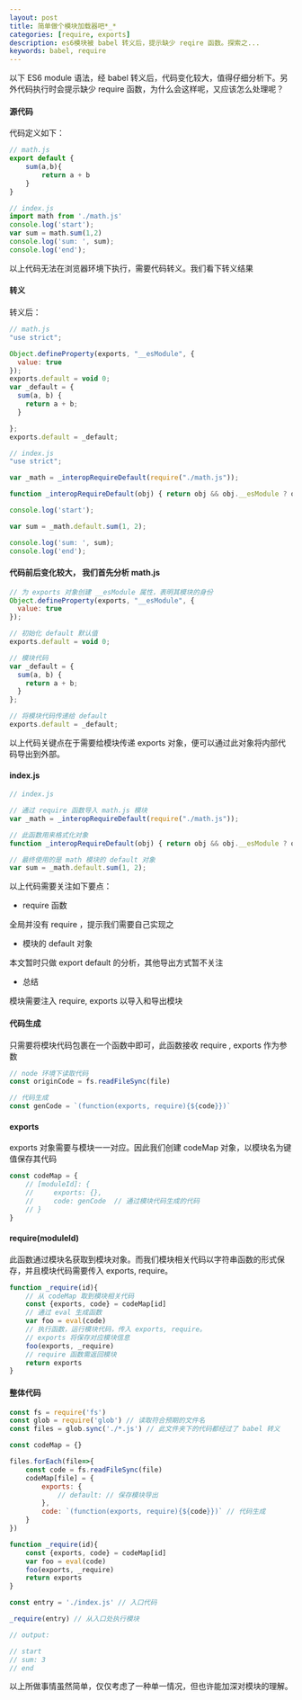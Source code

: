 ```yaml
---
layout: post
title: 简单做个模块加载器吧*_*
categories: [require, exports]
description: es6模块被 babel 转义后，提示缺少 reqire 函数。探索之...
keywords: babel, require
---
```


以下 ES6 module 语法，经 babel 转义后，代码变化较大，值得仔细分析下。另外代码执行时会提示缺少 require 函数，为什么会这样呢，又应该怎么处理呢？

#### 源代码
代码定义如下：
```js
// math.js
export default {
    sum(a,b){
        return a + b
    }
}

// index.js
import math from './math.js'
console.log('start');
var sum = math.sum(1,2)
console.log('sum: ', sum);
console.log('end');
```
以上代码无法在浏览器环境下执行，需要代码转义。我们看下转义结果

#### 转义
转义后：
```js
// math.js
"use strict";

Object.defineProperty(exports, "__esModule", {
  value: true
});
exports.default = void 0;
var _default = {
  sum(a, b) {
    return a + b;
  }

};
exports.default = _default;
```

```js
// index.js
"use strict";

var _math = _interopRequireDefault(require("./math.js"));

function _interopRequireDefault(obj) { return obj && obj.__esModule ? obj : { default: obj }; }

console.log('start');

var sum = _math.default.sum(1, 2);

console.log('sum: ', sum);
console.log('end');
```

#### 代码前后变化较大， 我们首先分析 math.js

```js
// 为 exports 对象创建 __esModule 属性，表明其模块的身份
Object.defineProperty(exports, "__esModule", {
  value: true
});

// 初始化 default 默认值
exports.default = void 0;

// 模块代码
var _default = {
  sum(a, b) {
    return a + b;
  }
};

// 将模块代码传递给 default 
exports.default = _default;
```
以上代码关键点在于需要给模块传递 exports 对象，便可以通过此对象将内部代码导出到外部。

#### index.js
```js
// index.js

// 通过 require 函数导入 math.js 模块
var _math = _interopRequireDefault(require("./math.js"));

// 此函数用来格式化对象
function _interopRequireDefault(obj) { return obj && obj.__esModule ? obj : { default: obj }; }

// 最终使用的是 math 模块的 default 对象
var sum = _math.default.sum(1, 2);

```
以上代码需要关注如下要点：
- require 函数

全局并没有 require ，提示我们需要自己实现之

- 模块的 default 对象

本文暂时只做 export default 的分析，其他导出方式暂不关注

- 总结

模块需要注入 require, exports 以导入和导出模块

#### 代码生成

只需要将模块代码包裹在一个函数中即可，此函数接收 require , exports 作为参数

```js
// node 环境下读取代码
const originCode = fs.readFileSync(file)

// 代码生成
const genCode = `(function(exports, require){${code}})`
```

#### exports 
exports 对象需要与模块一一对应。因此我们创建 codeMap 对象，以模块名为键值保存其代码

```js
const codeMap = {
    // [moduleId]: {
    //     exports: {},
    //     code: genCode  // 通过模块代码生成的代码
    // }
}
```

#### require(moduleId)
此函数通过模块名获取到模块对象。而我们模块相关代码以字符串函数的形式保存，并且模块代码需要传入 exports, require。

```js
function _require(id){
    // 从 codeMap 取到模块相关代码
    const {exports, code} = codeMap[id]
    // 通过 eval 生成函数
    var foo = eval(code)
    // 执行函数，运行模块代码，传入 exports, require。
    // exports 将保存对应模块信息
    foo(exports, _require)
    // require 函数需返回模块
    return exports
}
```

#### 整体代码
```js
const fs = require('fs')
const glob = require('glob') // 读取符合预期的文件名
const files = glob.sync('./*.js') // 此文件夹下的代码都经过了 babel 转义

const codeMap = {}

files.forEach(file=>{
    const code = fs.readFileSync(file)
    codeMap[file] = {
        exports: {
            // default: // 保存模块导出
        },
        code: `(function(exports, require){${code}})` // 代码生成
    }
})

function _require(id){
    const {exports, code} = codeMap[id]
    var foo = eval(code)
    foo(exports, _require)
    return exports
}

const entry = './index.js' // 入口代码

_require(entry) // 从入口处执行模块

// output:

// start
// sum: 3
// end
```

以上所做事情虽然简单，仅仅考虑了一种单一情况，但也许能加深对模块的理解。
